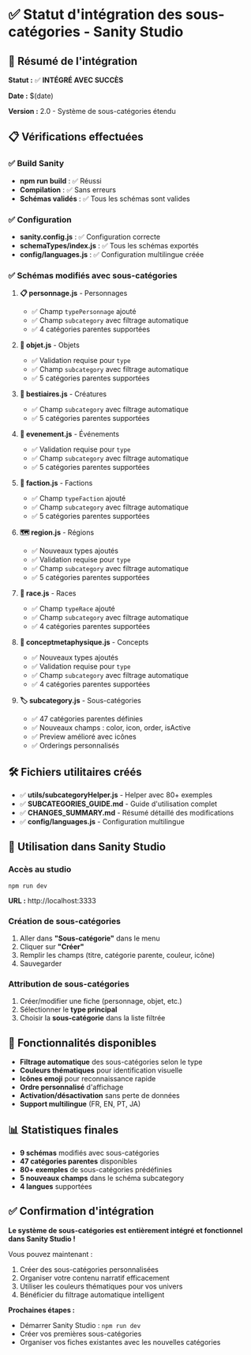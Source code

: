 # ✅ Statut d'intégration des sous-catégories - Sanity Studio

## 🎯 Résumé de l'intégration

**Statut :** ✅ **INTÉGRÉ AVEC SUCCÈS**

**Date :** $(date)

**Version :** 2.0 - Système de sous-catégories étendu

## 📋 Vérifications effectuées

### ✅ Build Sanity
- **npm run build** : ✅ Réussi
- **Compilation** : ✅ Sans erreurs
- **Schémas validés** : ✅ Tous les schémas sont valides

### ✅ Configuration
- **sanity.config.js** : ✅ Configuration correcte
- **schemaTypes/index.js** : ✅ Tous les schémas exportés
- **config/languages.js** : ✅ Configuration multilingue créée

### ✅ Schémas modifiés avec sous-catégories

1. **📋 personnage.js** - Personnages
   - ✅ Champ `typePersonnage` ajouté
   - ✅ Champ `subcategory` avec filtrage automatique
   - ✅ 4 catégories parentes supportées

2. **🎒 objet.js** - Objets
   - ✅ Validation requise pour `type`
   - ✅ Champ `subcategory` avec filtrage automatique
   - ✅ 5 catégories parentes supportées

3. **🐉 bestiaires.js** - Créatures
   - ✅ Champ `subcategory` avec filtrage automatique
   - ✅ 5 catégories parentes supportées

4. **📅 evenement.js** - Événements
   - ✅ Validation requise pour `type`
   - ✅ Champ `subcategory` avec filtrage automatique
   - ✅ 5 catégories parentes supportées

5. **👑 faction.js** - Factions
   - ✅ Champ `typeFaction` ajouté
   - ✅ Champ `subcategory` avec filtrage automatique
   - ✅ 5 catégories parentes supportées

6. **🗺️ region.js** - Régions
   - ✅ Nouveaux types ajoutés
   - ✅ Validation requise pour `type`
   - ✅ Champ `subcategory` avec filtrage automatique
   - ✅ 5 catégories parentes supportées

7. **🧝 race.js** - Races
   - ✅ Champ `typeRace` ajouté
   - ✅ Champ `subcategory` avec filtrage automatique
   - ✅ 4 catégories parentes supportées

8. **🌌 conceptmetaphysique.js** - Concepts
   - ✅ Nouveaux types ajoutés
   - ✅ Validation requise pour `type`
   - ✅ Champ `subcategory` avec filtrage automatique
   - ✅ 4 catégories parentes supportées

9. **🏷️ subcategory.js** - Sous-catégories
   - ✅ 47 catégories parentes définies
   - ✅ Nouveaux champs : color, icon, order, isActive
   - ✅ Preview amélioré avec icônes
   - ✅ Orderings personnalisés

## 🛠️ Fichiers utilitaires créés

- ✅ **utils/subcategoryHelper.js** - Helper avec 80+ exemples
- ✅ **SUBCATEGORIES_GUIDE.md** - Guide d'utilisation complet
- ✅ **CHANGES_SUMMARY.md** - Résumé détaillé des modifications
- ✅ **config/languages.js** - Configuration multilingue

## 🚀 Utilisation dans Sanity Studio

### Accès au studio
```
npm run dev
```
**URL :** http://localhost:3333

### Création de sous-catégories
1. Aller dans **"Sous-catégorie"** dans le menu
2. Cliquer sur **"Créer"**
3. Remplir les champs (titre, catégorie parente, couleur, icône)
4. Sauvegarder

### Attribution de sous-catégories
1. Créer/modifier une fiche (personnage, objet, etc.)
2. Sélectionner le **type principal**
3. Choisir la **sous-catégorie** dans la liste filtrée

## 🎨 Fonctionnalités disponibles

- **Filtrage automatique** des sous-catégories selon le type
- **Couleurs thématiques** pour identification visuelle
- **Icônes emoji** pour reconnaissance rapide
- **Ordre personnalisé** d'affichage
- **Activation/désactivation** sans perte de données
- **Support multilingue** (FR, EN, PT, JA)

## 📊 Statistiques finales

- **9 schémas** modifiés avec sous-catégories
- **47 catégories parentes** disponibles
- **80+ exemples** de sous-catégories prédéfinies
- **5 nouveaux champs** dans le schéma subcategory
- **4 langues** supportées

## ✅ Confirmation d'intégration

**Le système de sous-catégories est entièrement intégré et fonctionnel dans Sanity Studio !**

Vous pouvez maintenant :
1. Créer des sous-catégories personnalisées
2. Organiser votre contenu narratif efficacement
3. Utiliser les couleurs thématiques pour vos univers
4. Bénéficier du filtrage automatique intelligent

**Prochaines étapes :**
- Démarrer Sanity Studio : `npm run dev`
- Créer vos premières sous-catégories
- Organiser vos fiches existantes avec les nouvelles catégories 